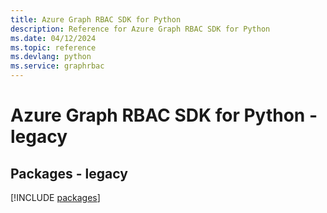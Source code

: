 ```yaml
---
title: Azure Graph RBAC SDK for Python
description: Reference for Azure Graph RBAC SDK for Python
ms.date: 04/12/2024
ms.topic: reference
ms.devlang: python
ms.service: graphrbac
---
```

# Azure Graph RBAC SDK for Python - legacy
## Packages - legacy
[!INCLUDE [packages](graph-rbac-index.md)]
